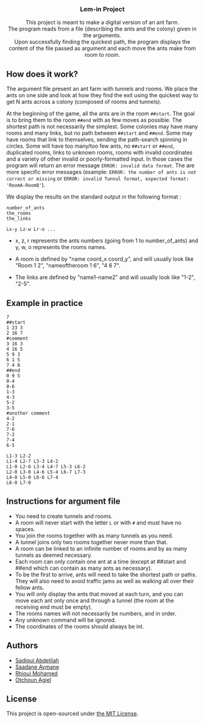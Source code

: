 <h3 align="center">
Lem-in Project
</h3>

<p align="center">
This project is meant to make a digital version of an ant farm.<br>
The program reads from a file (describing the ants and the colony) given in the arguments.<br>
Upon successfully finding the quickest path, the program displays the content of the file passed as argument and each move the ants make from room to room.
</p>

## How does it work?

The argument file present an ant farm with tunnels and rooms.
We place the ants on one side and look at how they find the exit using the quickest way to get N ants across a colony (composed of rooms and tunnels).

At the beginning of the game, all the ants are in the room `##start`. The goal is to bring them to the room `##end` with as few moves as possible.
The shortest path is not necessarily the simplest.
Some colonies may have many rooms and many links, but no path between `##start` and `##end`.
Some may have rooms that link to themselves, sending the path-search spinning in circles. Some will have too many/too few ants, no `##start` or `##end`, duplicated rooms, links to unknown rooms, rooms with invalid coordinates and a variety of other invalid or poorly-formatted input. In those cases the program will return an error message `ERROR: invalid data format`. The are more specific error messages (example: `ERROR: the number of ants is not correct or missing` or `ERROR: invalid Tunnul format, expected format: 'RoomA-RoomB'`).

We display the results on the standard output in the following format :
```
number_of_ants
the_rooms
the_links

Lx-y Lz-w Lr-o ...
```
- x, z, r represents the ants numbers (going from 1 to number_of_ants) and y, w, o represents the rooms names.

- A room is defined by "name coord_x coord_y", and will usually look like "Room 1 2", "nameoftheroom 1 6", "4 6 7".

- The links are defined by "name1-name2" and will usually look like "1-2", "2-5".

## Example in practice

```
7
##start
1 23 3
2 16 7
#comment
3 16 3
4 16 5
5 9 3
6 1 5
7 4 8
##end
0 9 5
0-4
0-6
1-3
4-3
5-2
3-5
#another comment
4-2
2-1
7-6
7-2
7-4
6-5

L1-3 L2-2
L1-4 L2-7 L3-3 L4-2
L1-0 L2-6 L3-4 L4-7 L5-3 L6-2
L2-0 L3-0 L4-6 L5-4 L6-7 L7-3
L4-0 L5-0 L6-6 L7-4
L6-0 L7-0
```

## Instructions for argument file

- You need to create tunnels and rooms.
- A room will never start with the letter `L` or with `#` and must have no spaces.
- You join the rooms together with as many tunnels as you need.
- A tunnel joins only two rooms together never more than that.
- A room can be linked to an infinite number of rooms and by as many tunnels as deemed necessary.
- Each room can only contain one ant at a time (except at ##start and ##end which can contain as many ants as necessary).
- To be the first to arrive, ants will need to take the shortest path or paths. They will also need to avoid traffic jams as well as walking all over their fellow ants.
- You will only display the ants that moved at each turn, and you can move each ant only once and through a tunnel (the room at the receiving end must be empty).
- The rooms names will not necessarily be numbers, and in order.
- Any unknown command will be ignored.
- The coordinates of the rooms should always be int.

## Authors

- [Sadiqui Abdelilah](https://learn.zone01oujda.ma/git/asadiqui)
- [Saadane Aymane](https://learn.zone01oujda.ma/git/asaadane)
- [Rhioui Mohamed](https://learn.zone01oujda.ma/git/mrhioui)
- [Otchoun Agiel](https://learn.zone01oujda.ma/git/aotchoun)

## License

This project is open-sourced under [the MIT License](https://opensource.org/license/mit).

